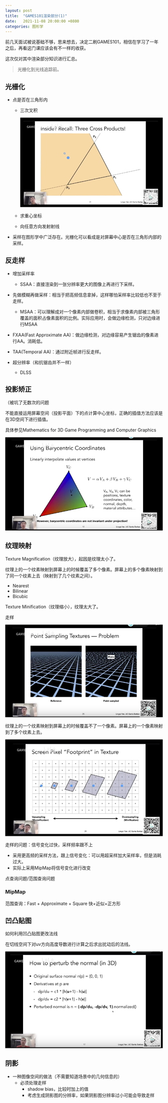 ```yaml
---
layout: post
title:  "GAMES101渲染部分(1)"
date:   2021-11-08 20:00:00 +0800
categories: 图形学
---
```



前几天面试被说基础不够，思来想去，决定二刷GAMES101，相信在学习了一年之后，再看这门课应该会有不一样的收获。

这次仅对其中渲染部分知识进行汇总。

>  光栅化到光线追踪前。



## 光栅化

- 点是否在三角形内

  - 三次叉积

    ![image-20211108195537543](/assets/2021-11-08-GAMES101渲染部分【一】.assets/image-20211108195537543.png)

  - 求重心坐标
  - 向任意方向发射射线

- 采样在图形学中广泛存在。光栅化可以看成是对屏幕中心是否在三角形内部的采样。



## 反走样

- 增加采样率
  - SSAA：直接渲染到一张分辨率更大的图像上再进行下采样。
- 先做模糊再做采样：相当于把高频信息拿掉，这样哪怕采样率比较低也不至于走样。
  - MSAA：可以理解成对一个像素内部做卷积，相当于求像素内部被三角形覆盖的面积占像素面积的比例。实际应用时，会做边缘检测，只对边缘进行MSAA
- FXAA(Fast Approximate AA)：做边缘检测，对边缘容易产生锯齿的像素进行AA。消耗低。
- TAA(Temporal AA)：通过附近帧进行反走样。



- 超分辨率（和抗锯齿并不一样）
  - DLSS



## 投影矫正

（被坑了无数次的问题

不能直接运用屏幕空间（投影平面）下的点计算中心坐标，正确的插值方法应该是在3D空间下进行插值。

具体参见Mathematics for 3D Game Programming and Computer Graphics

![image-20211108202213583](/assets/2021-11-08-GAMES101渲染部分【一】.assets/image-20211108202213583.png)



## 纹理映射

Texture Magnification（纹理放大），起因是纹理太小了。

纹理上的一个纹素映射到屏幕上的时候覆盖了多个像素。屏幕上的多个像素映射到了同一个纹素上去（映射到了几个纹素之间）。

- Nearest
- Bilinear
- Bicubic

Texture Minification（纹理缩小），纹理太大了。

走样

![image-20211108203822067](/assets/2021-11-08-GAMES101渲染部分【一】.assets/image-20211108203822067.png)

纹理上的一个纹素映射到屏幕上的时候覆盖不了一个像素。屏幕上的一个像素映射到了多个纹素上去。

![image-20211108203913627](/assets/2021-11-08-GAMES101渲染部分【一】.assets/image-20211108203913627.png)





走样的问题：信号变化过快，采样频率跟不上

- 采用更高频的采样方法，跟上信号变化：可以用超采样加大采样率，但是消耗过大。
- 实际上采用MipMap将信号变化进行改变

点查询问题/范围查询问题

### MipMap

范围查询：Fast + Approximate + Square    快+近似+正方形







## 凹凸贴图

如何利用凹凸贴图更改法线

在切线空间下对uv方向高度导数进行计算之后求出扰动后的法线。

![image-20211108205139122](/assets/2021-11-08-GAMES101渲染部分【一】.assets/image-20211108205139122.png)





## 阴影

- 一种图像空间的做法（不需要知道场景中的几何信息的）
  - 必须处理走样
    - shadow bias，比较时加上的值
    - 考虑生成阴影图的分辨率，如果阴影图分辨率过小可能会导致走样